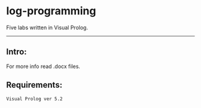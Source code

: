 # log-programming
Five labs written in Visual Prolog.
***
<h2> Intro: </h2>
For more info read .docx files.

<h2> Requirements: </h2>

```
Visual Prolog ver 5.2
```
